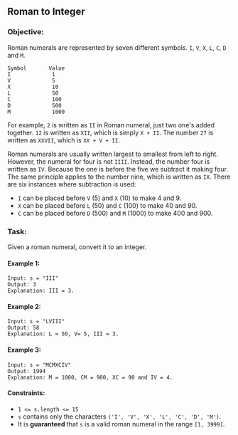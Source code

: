 ## Roman to Integer
### Objective:
Roman numerals are represented by seven different symbols. ```I```, `V`, `X`, `L`, `C`, `D` and `M`.

	Symbol       Value
	I             1
	V             5
	X             10
	L             50
	C             100
	D             500
	M             1000

For example, `2` is written as `II` in Roman numeral, just two one's added together. `12` is written as `XII`, which is simply `X + II`. The number `27` is written as `XXVII`, which is `XX + V + II`.

Roman numerals are usually written largest to smallest from left to right. However, the numeral for four is not `IIII`. Instead, the number four is written as `IV`. Because the one is before the five we subtract it making four. The same principle applies to the number nine, which is written as `IX`. There are six instances where subtraction is used:
* `I` can be placed before `V` (5) and `X` (10) to make 4 and 9. 
* `X` can be placed before `L` (50) and `C` (100) to make 40 and 90. 
* `C` can be placed before `D` (500) and `M` (1000) to make 400 and 900.

### Task:
Given a roman numeral, convert it to an integer.

#### Example 1:

	Input: s = "III"
	Output: 3
	Explanation: III = 3.

#### Example 2:
	Input: s = "LVIII"
	Output: 58
	Explanation: L = 50, V= 5, III = 3.

#### Example 3:
	Input: s = "MCMXCIV"
	Output: 1994
	Explanation: M = 1000, CM = 900, XC = 90 and IV = 4.

#### Constraints:
*	`1 <= s.length <= 15`
*	`s` contains only the characters `('I', 'V', 'X', 'L', 'C', 'D', 'M')`.
*	It is **guaranteed** that `s` is a valid roman numeral in the range `[1, 3999]`.
